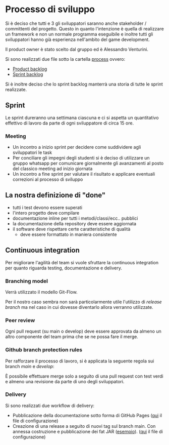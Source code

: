 # Processo di sviluppo

Si è deciso che tutti e 3 gli sviluppatori saranno anche stakeholder / committenti del progetto.
Questo in quanto l'intenzione è quella di realizzare un framework e non un normale programma eseguibile e inoltre tutti gli sviluppatori hanno già esperienza nell'ambito del game development.

Il product owner è stato scelto dal gruppo ed è Alessandro Venturini.

Si sono realizzati due file sotto la cartella [process](process/) ovvero:
- [Product backlog](process/product_backlog.md)
- [Sprint backlog](process/sprint_backlog.md)

Si è inoltre deciso che lo sprint backlog manterrà una storia di tutte le sprint realizzate.

## Sprint
Le sprint dureranno una settimana ciascuna e ci si aspetta un quantitativo effettivo di lavoro da parte di ogni sviluppatore di circa 15 ore.

### Meeting
- Un incontro a inizio sprint per decidere come suddividere agli sviluppatori le task
- Per conciliare gli impegni degli studenti si è deciso di utilizzare un gruppo whatsapp per comunicare giornalmente gli avanzamenti al posto del classico meeting ad inizio giornata
- Un incontro a fine sprint per valutare il risultato e applicare eventuali correzioni al processo di sviluppo

## La nostra definizione di "done"
- tutti i test devono essere superati
- l'intero progetto deve compilare
- documentazione inline per tutti i metodi/classi/ecc.. pubblici
- la documentazione della repository deve essere aggiornata
- il software deve rispettare certe caratteristiche di qualità
  - deve essere formattato in maniera consistente

## Continuous integration
Per migliorare l'agilità del team si vuole sfruttare la continuous integration per quanto riguarda testing, documentazione e delivery.

### Branching model
Verrà utilizzato il modello Git-Flow.

Per il nostro caso sembra non sarà particolarmente utile l'utilizzo di *release branch* ma nel caso in cui dovesse diventarlo allora verranno utilizzate.

### Peer review
Ogni pull request (su main o develop) deve essere approvata da almeno un altro componente del team prima che se ne possa fare il merge.

### Github branch protection rules
Per rafforzare il processo di lavoro, si è applicata la seguente regola sui branch *main* e *develop*:

È possibile effettuare merge solo a seguito di una pull request con test verdi e almeno una revisione da parte di uno degli sviluppatori.

### Delivery
Si sono realizzati due workflow di delivery:
- Pubblicazione della documentazione sotto forma di GitHub Pages ([qui](/.github/workflows/deploy-gh-pages.yml) il file di configurazione)
- Creazione di una release a seguito di nuovi tag sul branch main. Con annessa costruzione e pubblicazione dei fat JAR ([esempio](https://github.com/Ventus218/Scala-Game-Engine/releases/tag/1.1.4)). ([qui](/.github/workflows/delivery.yml) il file di configurazione)
